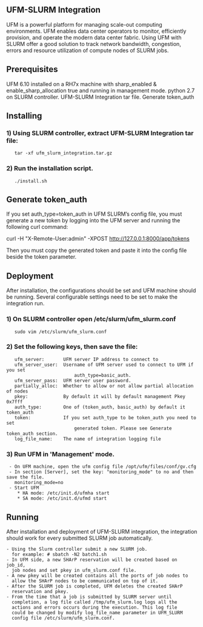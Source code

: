 UFM-SLURM Integration
--------------------------------------------------------


UFM is a powerful platform for managing scale-out computing environments. UFM enables data center operators to monitor, efficiently provision, and operate the modern data center fabric.
Using UFM with SLURM offer a good solution to track network bandwidth, congestion, errors and resource utilization of compute nodes of SLURM jobs.



Prerequisites
--------------------------------------------------------


UFM 6.10 installed on a RH7x machine with sharp_enabled & enable_sharp_allocation true and running in management mode.
python 2.7 on SLURM controller.
UFM-SLURM Integration tar file.
Generate token_auth


Installing
--------------------------------------------------------


### 1) Using SLURM controller, extract UFM-SLURM Integration tar file:
	   tar -xf ufm_slurm_integration.tar.gz

### 2) Run the installation script.
	   ./install.sh



Generate token_auth
--------------------------------------------------------


If you set auth_type=token_auth in UFM SLURM’s config file, you must generate a new token by logging into the UFM server and running the following curl command:

curl -H "X-Remote-User:admin" -XPOST http://127.0.0.1:8000/app/tokens

Then you must copy the generated token and paste it into the config file beside the token parameter.



Deployment
--------------------------------------------------------


After installation, the configurations should be set and UFM machine should be running.
Several configurable settings need to be set to make the integration run.

### 1) On SLURM controller open /etc/slurm/ufm_slurm.conf
       sudo vim /etc/slurm/ufm_slurm.conf

### 2) Set the following keys, then save the file:
	   ufm_server:       UFM server IP address to connect to
 	   ufm_server_user:  Username of UFM server used to connect to UFM if you set 
                             auth_type=basic_auth.
	   ufm_server_pass:  UFM server user password.
	   partially_alloc:  Whether to allow or not allow partial allocation of nodes
	   pkey:             By default it will by default management Pkey 0x7fff
	   auth_type:        One of (token_auth, basic_auth) by default it token_auth
	   token:            If you set auth_type to be token_auth you need to set 
                             generated token. Please see Generate token_auth section.
	   log_file_name:    The name of integration logging file

### 3) Run UFM in 'Management' mode.
	 - On UFM machine, open the ufm config file /opt/ufm/files/conf/gv.cfg
	 - In section [Server], set the key: "monitoring_mode" to no and then save the file.
	   monitoring_mode=no
	 - Start UFM
		* HA mode: /etc/init.d/ufmha start
		* SA mode: /etc/init.d/ufmd start



Running
--------------------------------------------------------


After installation and deployment of UFM-SLURM integration, the integration should work for every submitted SLURM job automatically.

    - Using the Slurm controller submit a new SLURM job.
	  for example: # sbatch -N2 batch1.sh
    - In UFM side, a new SHArP reservation will be created based on job_id,
      job nodes and set pkey in ufm_slurm.conf file.
    - A new pkey will be created contains all the ports of job nodes to
      allow the SHArP nodes to be communicated on top of it.
    - After the SLURM job is completed, UFM deletes the created SHArP 
      reservation and pkey.
    - From the time that a job is submitted by SLURM server until 
      completion, a log file called /tmp/ufm_slurm.log logs all the 
      actions and errors occurs during the execution. This log file 
      could be changed by modify log_file_name parameter in UFM_SLURM
      config file /etc/slurm/ufm_slurm.conf.
